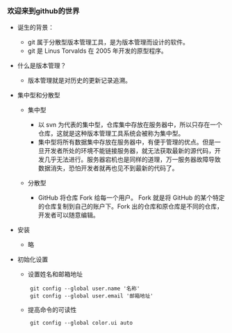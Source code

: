 ### 欢迎来到github的世界
- 诞生的背景：
    - git 属于分散型版本管理工具，是为版本管理而设计的软件。
    - git 是 Linus Torvalds 在 2005 年开发的原型程序。

- 什么是版本管理？
    - 版本管理就是对历史的更新记录追溯。

- 集中型和分散型
    - 集中型
        - 以 svn 为代表的集中型，仓库集中存放在服务器中，所以只存在一个仓库，这就是这种版本管理工具系统会被称为集中型。
        - 集中型将所有数据集中存放在服务器中，有便于管理的优点。但是一旦开发者所处的环境不能链接服务器，就无法获取最新的源代码，开发几乎无法进行。服务器宕机也是同样的道理，万一服务器故障导致数据消失，恐怕开发者就再也见不到最新的代码了。

    - 分散型
        - GitHub 将仓库 Fork 给每一个用户。 Fork 就是将 GitHub 的某个特定的仓库复制到自己的账户下。Fork 出的仓库和原仓库是不同的仓库，开发者可以随意编辑。

- 安装
    - 略

- 初始化设置
    - 设置姓名和邮箱地址
    ```
        git config --global user.name '名称'
        git config --global user.email '邮箱地址'
    ```

    - 提高命令的可读性
    ```
        git config --global color.ui auto
    ```